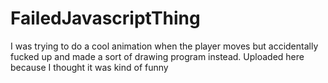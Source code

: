 # FailedJavascriptThing
I was trying to do a cool animation when the player moves but accidentally fucked up and made a sort of drawing program instead. Uploaded here because I thought it was kind of funny
